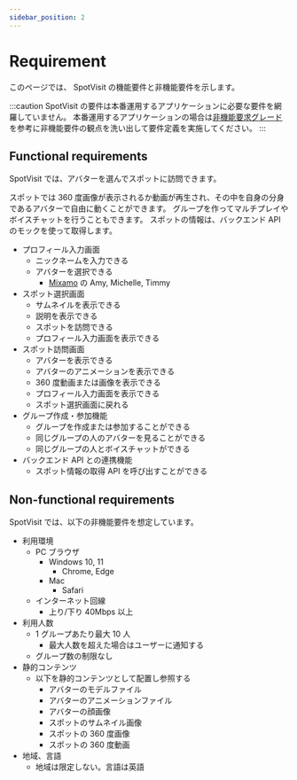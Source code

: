 ```yaml
---
sidebar_position: 2
---
```


# Requirement

このページでは、 SpotVisit の機能要件と非機能要件を示します。

:::caution
SpotVisit の要件は本番運用するアプリケーションに必要な要件を網羅していません。
本番運用するアプリケーションの場合は[非機能要求グレード](https://www.ipa.go.jp/sec/softwareengineering/std/ent03-b.html)を参考に非機能要件の観点を洗い出して要件定義を実施してください。
:::

## Functional requirements

SpotVisit では、アバターを選んでスポットに訪問できます。

スポットでは 360 度画像が表示されるか動画が再生され、その中を自身の分身であるアバターで自由に動くことができます。
グループを作ってマルチプレイやボイスチャットを行うこともできます。
スポットの情報は、バックエンド API のモックを使って取得します。

- プロフィール入力画面
  - ニックネームを入力できる
  - アバターを選択できる
    - [Mixamo](https://www.mixamo.com/) の Amy, Michelle, Timmy
- スポット選択画面
  - サムネイルを表示できる
  - 説明を表示できる
  - スポットを訪問できる
  - プロフィール入力画面を表示できる
- スポット訪問画面
  - アバターを表示できる
  - アバターのアニメーションを表示できる
  - 360 度動画または画像を表示できる
  - プロフィール入力画面を表示できる
  - スポット選択画面に戻れる
- グループ作成・参加機能
  - グループを作成または参加することができる
  - 同じグループの人のアバターを見ることができる
  - 同じグループの人とボイスチャットができる
- バックエンド API との連携機能
  - スポット情報の取得 API を呼び出すことができる

## Non-functional requirements

SpotVisit では、以下の非機能要件を想定しています。

- 利用環境
  - PC ブラウザ
    - Windows 10, 11
      - Chrome, Edge
    - Mac
      - Safari
  - インターネット回線
    - 上り/下り 40Mbps 以上
- 利用人数
  - 1 グループあたり最大 10 人
    - 最大人数を超えた場合はユーザーに通知する
  - グループ数の制限なし
- 静的コンテンツ
  - 以下を静的コンテンツとして配置し参照する
    - アバターのモデルファイル
    - アバターのアニメーションファイル
    - アバターの顔画像
    - スポットのサムネイル画像
    - スポットの 360 度画像
    - スポットの 360 度動画
- 地域、言語
  - 地域は限定しない。言語は英語
